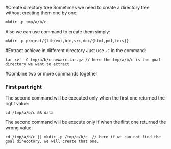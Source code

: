 #Create directory tree
Sometimes we need to create a directory tree without creating them one by one:

    mkdir -p tmp/a/b/c

Also we can use command to create them simply:

    mkdir -p project/{lib/ext,bin,src,doc/{html,pdf,texs}}

#Extract achieve in different directory
Just use ``-C`` in the command:

    tar xvf -C tmp/a/b/c newarc.tar.gz // here the tmp/a/b/c is the goal directory we want to extract

#Combine two or more commands together
### First part right
The second command will be executed only when the first one returned the right value:

    cd /tmp/a/b/c && data

The second command will be execute only if when the first one returned the wrong value:

    cd /tmp/a/b/c || mkdir -p /tmp/a/b/c  // Here if we can not find the goal direcotory, we will create that one.


